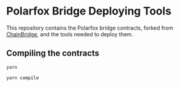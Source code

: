 # Polarfox Bridge Deploying Tools
This repository contains the Polarfox bridge contracts, forked from [ChainBridge](https://github.com/ChainSafe/chainbridge-solidity/), and the tools needed to deploy them.

## Compiling the contracts

`yarn`

`yarn compile`